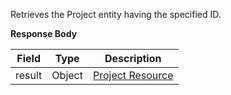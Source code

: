 
Retrieves the Project entity having the specified ID.

**Response Body**

Field | Type | Description
------|------|------------
result | Object | [Project Resource](https://gdmsampletracking.docs.apiary.io/#reference/projects)


